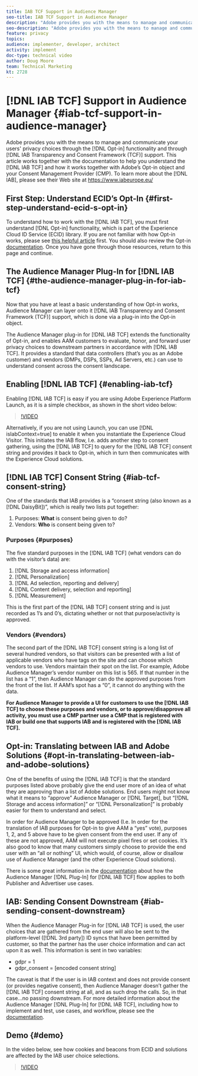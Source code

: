 ```yaml
---
title: IAB TCF Support in Audience Manager
seo-title: IAB TCF Support in Audience Manager
description: "Adobe provides you with the means to manage and communicate your users' privacy choices through the Opt-in functionality and through IAB Transparency and Consent Framework (TCF) support. This article works together with the documentation to help you understand the IAB TCF and how it works together with Adobe’s Opt-in object and your Consent Management Provider (CMP). To learn more about the IAB, please see their Web site at https://www.iabeurope.eu/"
seo-description: "Adobe provides you with the means to manage and communicate your users' privacy choices through the Opt-in functionality and through IAB Transparency and Consent Framework (TCF) support. This article works together with the documentation to help you understand the IAB TCF and how it works together with Adobe’s Opt-in object and your Consent Management Provider (CMP). To learn more about the IAB, please see their Web site at https://www.iabeurope.eu/"
feature: privacy
topics: 
audience: implementer, developer, architect
activity: implement
doc-type: technical video
author: Doug Moore
team: Technical Marketing
kt: 2728
---
```


# [!DNL IAB TCF] Support in Audience Manager {#iab-tcf-support-in-audience-manager}

Adobe provides you with the means to manage and communicate your users' privacy choices through the [!DNL Opt-in] functionality and through [!DNL IAB Transparency and Consent Framework (TCF)] support. This article works together with the documentation to help you understand the [!DNL IAB TCF] and how it works together with Adobe’s Opt-in object and your Consent Management Provider (CMP). To learn more about the [!DNL IAB], please see their Web site at https://www.iabeurope.eu/

## First Step: Understand ECID’s Opt-In {#first-step-understand-ecid-s-opt-in}

To understand how to work with the [!DNL IAB TCF], you must first understand [!DNL Opt-in] functionality, which is part of the Experience Cloud ID Service (ECID) library. If you are not familiar with how Opt-in works, please see [this helpful article](https://helpx.adobe.com/marketing-cloud-core/kt/using/ecid-opt-in-technical-video-implement.html) first. You should also review the Opt-in [documentation](https://marketing.adobe.com/resources/help/en_US/mcvid/). Once you have gone through those resources, return to this page and continue.

## The Audience Manager Plug-In for [!DNL IAB TCF] {#the-audience-manager-plug-in-for-iab-tcf}

Now that you have at least a basic understanding of how Opt-in works, Audience Manager can layer onto it [!DNL IAB Transparency and Consent Framework (TCF)] support, which is done via a plug-in into the Opt-in object.

The Audience Manager plug-in for [!DNL IAB TCF] extends the functionality of Opt-in, and enables AAM customers to evaluate, honor, and forward user privacy choices to downstream partners in accordance with [!DNL IAB TCF]. It provides a standard that data controllers (that’s you as an Adobe customer) and vendors (DMPs, DSPs, SSPs, Ad Servers, etc.) can use to understand consent across the consent landscape.

## Enabling [!DNL IAB TCF] {#enabling-iab-tcf}

Enabling [!DNL IAB TCF] is easy if you are using Adobe Experience Platform Launch, as it is a simple checkbox, as shown in the short video below:

>[!VIDEO](https://video.tv.adobe.com/v/26433/?quality=12)

Alternatively, if you are not using Launch, you can use [!DNL isIabContext=true] to enable it when you instantiate the Experience Cloud Visitor. This initiates the IAB flow, I.e. adds another step to consent gathering, using the [!DNL IAB TCF] to query for the [!DNL IAB TCF] consent string and provides it back to Opt-in, which in turn then communicates with the Experience Cloud solutions.

## [!DNL IAB TCF] Consent String {#iab-tcf-consent-string}

One of the standards that IAB provides is a “consent string (also known as a [!DNL DaisyBit])”, which is really two lists put together:

1. Purposes: **What** is consent being given to do?
1. Vendors: **Who** is consent being given to?

### Purposes {#purposes}

The five standard purposes in the [!DNL IAB TCF] (what vendors can do with the visitor’s data) are:

1. [!DNL Storage and access information]
1. [!DNL Personalization]
1. [!DNL Ad selection, reporting and delivery]
1. [!DNL Content delivery, selection and reporting]
1. [!DNL Measurement]

This is the first part of the [!DNL IAB TCF] consent string and is just recorded as 1’s and 0’s, dictating whether or not that purpose/activity is approved.

### Vendors {#vendors}

The second part of the [!DNL IAB TCF] consent string is a long list of several hundred vendors, so that visitors can be presented with a list of applicable vendors who have tags on the site and can choose which vendors to use. Vendors maintain their spot on the list. For example, Adobe Audience Manager’s vendor number on this list is 565. If that number in the list has a “1”, then Audience Manager can do the approved purposes from the front of the list. If AAM’s spot has a “0”, it cannot do anything with the data.

**For Audience Manager to provide a UI for customers to use the [!DNL IAB TCF] to choose these purposes and vendors, or to approve/disapprove all activity, you must use a CMP partner use a CMP that is registered with IAB or build one that supports IAB and is registered with the [!DNL IAB TCF].**

## Opt-in: Translating between IAB and Adobe Solutions {#opt-in-translating-between-iab-and-adobe-solutions}

One of the benefits of using the [!DNL IAB TCF] is that the standard purposes listed above probably give the end user more of an idea of what they are approving than a list of Adobe solutions. End users might not know what it means to “approve” Audience Manager or [!DNL Target], but “[!DNL Storage and access information]” or “[!DNL Personalization]” is probably easier for them to understand and select.

In order for Audience Manager to be approved (I.e. In order for the translation of IAB purposes for Opt-in to give AAM a “yes” vote), purposes 1, 2, and 5 above have to be given consent from the end user. If any of these are not approved, AAM will not execute pixel fires or set cookies. It’s also good to know that many customers simply choose to provide the end user with an “all or nothing” UI, which would, of course, allow or disallow use of Audience Manager (and the other Experience Cloud solutions).

There is some great information in the [documentation](https://marketing.adobe.com/resources/help/en_US/aam/aam-iab-plugin.html) about how the Audience Manager [!DNL Plug-In] for [!DNL IAB TCF] flow applies to both Publisher and Advertiser use cases.

## IAB: Sending Consent Downstream {#iab-sending-consent-downstream}

When the Audience Manager Plug-in for [!DNL IAB TCF] is used, the user choices that are gathered from the end user will also be sent to the platform-level ([!DNL 3rd party]) ID syncs that have been permitted by customer, so that the partner has the user choice information and can act upon it as well. This information is sent in two variables:

* gdpr = 1
* gdpr_consent = [encoded consent string]

The caveat is that if the user is in IAB context and does not provide consent (or provides negative consent), then Audience Manager doesn’t gather the [!DNL IAB TCF] consent string at all, and as such drop the calls. So, in that case…no passing downstream. For more detailed information about the Audience Manager [!DNL Plug-In] for [!DNL IAB TCF], including how to implement and test, use cases, and workflow, please see the [documentation](https://experiencecloud.adobe.com/resources/help/en_US/aam/aam-iab-plugin.html).

## Demo {#demo}

In the video below, see how cookies and beacons from ECID and solutions are affected by the IAB user choice selections.

>[!VIDEO](https://video.tv.adobe.com/v/26434/?quality=12)